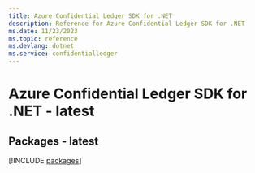 ```yaml
---
title: Azure Confidential Ledger SDK for .NET
description: Reference for Azure Confidential Ledger SDK for .NET
ms.date: 11/23/2023
ms.topic: reference
ms.devlang: dotnet
ms.service: confidentialledger
---
```

# Azure Confidential Ledger SDK for .NET - latest
## Packages - latest
[!INCLUDE [packages](confidential-ledger-index.md)]